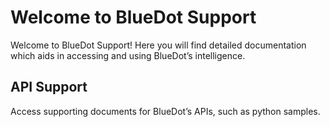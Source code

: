 # Welcome to BlueDot Support

Welcome to BlueDot Support! Here you will find detailed documentation which aids in accessing and using BlueDot’s intelligence.

## API Support

Access supporting documents for BlueDot’s APIs, such as python samples.